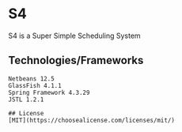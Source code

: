 # S4

S4 is a Super Simple Scheduling System

## Technologies/Frameworks

```
Netbeans 12.5
GlassFish 4.1.1
Spring Framework 4.3.29
JSTL 1.2.1
```


```
## License
[MIT](https://choosealicense.com/licenses/mit/)
